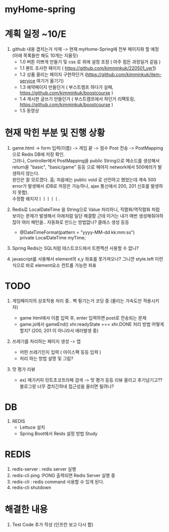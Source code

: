 # myHome-spring

# 계획 일정 ~10/E
1. github 내용 겹치는거 삭제 -> 현재 myHome-Spring에 전부 페이지화 할 예정 (아래 목록들만 해도 10개는 지울듯)<br>
   - 1.0 버튼 이쁘게 만들기 및 css 로 위에 설정 조정 ( 아주 힘든 과정일거 같음 )
   - 1.1 콴트 조사한 페이지 ( https://github.com/kimminkuk/220501_ver1)
   - 1.2 상품 올리는 페이지 구현하던거 (https://github.com/kimminkuk/item-service 여기거 옮기기)
   - 1.3 예약페이지 만들던거 ( 부스트캠프 하다가 실패, https://github.com/kimminkuk/boostcourse )
   - 1.4 게시판 글쓰기 만들던거 ( 부스트캠프에서 하던거 리팩토링, https://github.com/kimminkuk/boostcourse )
   - 1.5 동영상 

# 현재 막힌 부분 및 진행 상황
1. game.html -> form 입력(이름) -> 게임 끝 -> 점수 Post 전송 -> PostMapping으로 Redis DB에 저장 확인.<br>
   그러나, Controller에서 PostMapping을 public String으로 메소드를 생성해서 return을 "basic", "basic/game" 등등 으로 해야지 network에서 500에러가 발생하지 않는다.<br>
   원인은 잘 모르겠다. 흠; 처음에는 public void 로 선언하고 했었는데 계속 500 error가 발생해서 (DB로 저장은 가능하나, ajax 통신에서 200, 201 신호를 발생하지 못함).<br>
   수정함 왜지지ㅣㅣㅣㅣㅣ.<br>

2.  Redis로 LocalDateTime 을 String으로 Value 처리하니, 직렬화/역직렬화 처럼 보이는 문제가 발생해서 아래처럼 일단 해결함
    근데 이거는 내가 매번 생성해줘야하잖아 여러 패턴을.. 자동화로 만드는 방법없나? 클래스 생성 등등 
    - @DateTimeFormat(pattern = "yyyy-MM-dd kk:mm:ss")<br>
      private LocalDateTime myTime;
      
3. Spring Redis는 SQL처럼 테스트코드에서 트렌젝션 사용할 수 없나?

4. javascript를 사용해서 element의 x,y 좌표를 못가져오나? 그니깐 style.left 이런식으로 바로 element요소 컨트롤 가능한 좌표

# TODO
1. 게임페이지의 상호작용 처리 중.. 벽 튕기는거 코딩 중 (물리는 가속도만 적용시키자)
    - game html에서 이름 입력 후, enter 입력하면 post로 전송되는 문제
    - game.js에서 gameEnd() xhr.readyState === xhr.DONE 처리 방법 어떻게 할지? (200, 201 이 아니라서 에러발생 중)

2. 쓰레기를 처리하는 페이지 생성 -> 앱
    - 어떤 쓰레기인지 입력 ( 아이스팩 등등 입력 )
    - 처리 하는 방법 설명 및 그림?
3. 맛 평가 리뷰 
    - ex) 메가커피 민트초코프라페 검색 -> 맛 평가 등등 리뷰 올리고 후기남기고?? 블로그랑 너무 겹치긴하네 접근성을 올리면 될려나?

# DB
1. REDIS
   - Lettuce 설치
   - Spring Boot에서 Reids 설정 방법 Study
   
# REDIS
1. redis-server : redis server 실행
2. redis-cli ping :PONG 출력되면 Redis Server 실행 중
3. redis-cli : redis command 사용할 수 있게 된다.
4. redis-cli shutdown

# 해결한 내용
1. Test Code 추가 작성 (인프런 보고 다시 함)
